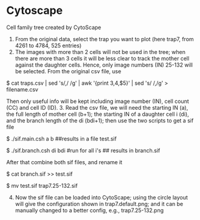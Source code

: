 # Cytoscape
 Cell family tree created by CytoScape

1. From the original data, select the trap you want to plot (here trap7, from 4261 to 4784, 525 entries)
2. The images with more than 2 cells will not be used in the tree; when there are more than 3 cells it will be less clear to track the mother cell against the daughter cells. Hence, only image numbers (IN) 25-132 will be selected. From the original csv file, use

$ cat traps.csv | sed 's/,/ /g' | awk '{print $3,$4,$5}' | sed 's/ /,/g' > filename.csv

Then only useful info will be kept including image number (IN), cell count (CC) and cell ID (ID).
3. Read the csv file, we will need the starting IN (a), the full length of mother cell (b+1); the starting IN of a daughter cell i (di), and the branch length of the di (bdi+1); then use the two scripts to get a sif file

$ ./sif.main.csh a b ##results in a file test.sif

$ ./sif.branch.csh di bdi #run for all i's  ## results in branch.sif

After that combine both sif files, and rename it

$ cat branch.sif >> test.sif

$ mv test.sif trap7.25-132.sif

4. Now the sif file can be loaded into CytoScape; using the circle layout will give the configuration shown in trap7.default.png; and it can be manually changed to a better config, e.g., trap7.25-132.png
